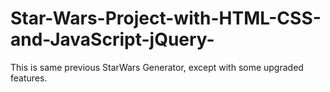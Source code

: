 # Star-Wars-Project-with-HTML-CSS-and-JavaScript-jQuery-
This is same previous StarWars Generator, except with some upgraded features.
